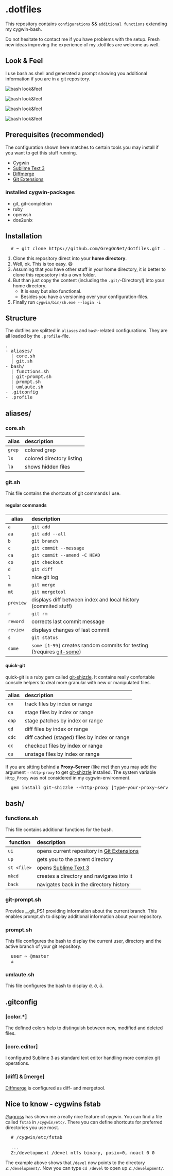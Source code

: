 # .dotfiles

This repository contains `configurations` && `additional functions` extending my cygwin-bash.

Do not hesitate to contact me if you have problems with the setup. Fresh new ideas improving the experience of my .dotfiles are welcome as well.

## Look & Feel

I use bash as shell and generated a prompt showing you additional information if you are in a git repository.

![bash look&feel](http://www.woiwode.info/blog/wp-content/uploads/2014/05/bash.png "bash look&feel")

![bash look&feel](http://www.woiwode.info/blog/wp-content/uploads/2014/05/untracked.png "untracked content")

![bash look&feel](http://www.woiwode.info/blog/wp-content/uploads/2014/05/staged.png "staged content")

![bash look&feel](http://www.woiwode.info/blog/wp-content/uploads/2014/05/modified.png "modified content")

## Prerequisites (recommended)

The configuration shown here matches to certain tools you may install if you want to get this stuff running.

- [Cygwin](http://cygwin.com/)
- [Sublime Text 3](http://www.sublimetext.com/3)
- [Diffmerge](https://sourcegear.com/diffmerge/)
- [Git Extensions](https://code.google.com/p/gitextensions/)

### installed cygwin-packages

- git, git-completion
- ruby
- openssh
- dos2unix

## Installation

<pre>
  # ~ git clone https://github.com/GregOnNet/dotfiles.git .
</pre>

1. Clone this repository direct into your **home directory**. 
2. Well, ok. This is too easy. :smile: 
3. Assuming that you have other stuff in your home directory, it is better to clone this reposotory into a own folder. 
4. But than just copy the content (including  the `.git/`-Directory!) into your home directory. 
   - It is easy but also functional.
   - Besides you have a versioning over your configuration-files.
5. Finally run `cygwin/bin/sh.exe --login -i`

## Structure

The dotfiles are splitted in `aliases` and `bash`-related configurations. They are all loaded by the `.profile`-file.

<pre>
.
- aliases/
  | core.sh
  | git.sh
- bash/
  | functions.sh
  | git-prompt.sh
  | prompt.sh 
  | umlaute.sh
- .gitconfig
- .profile
</pre>

## aliases/

### core.sh

| alias         | description                             |
| ------------- |:----------------------------------------|
| `grep`        | colored grep                            |
| `ls`          | colored directory listing               |
| `la`          | shows hidden files                      |

### git.sh

This file contains the shortcuts of git commands I use.

#### regular commands

| alias         | description                                                                                                     |
| ------------- |:----------------------------------------------------------------------------------------------------------------|
| `a`           | `git add`                                                                                                       |
| `aa`          | `git add --all`                                                                                                 |
| `b`           | `git branch`                                                                                                    |
| `c`           | `git commit --message`                                                                                          |
| `ca`          | `git commit --amend -C HEAD`                                                                         |
| `co`          | `git checkout`                                                                                                  |
| `d`           | `git diff`                                                                                                      |
| `l`           | nice git log                                                                                                    |
| `m`           | `git merge`                                                                                                     |
| `mt`          | `git mergetool`                                                                                                 |
| `preview`     | displays diff between index and local history (commited stuff)                                                  |
| `r`           | `git rm`                                                                                                        |
| `reword`      | corrects last commit message                                                                                    |
| `review`      | displays changes of last commit                                                                                 |
| `s`           | `git status`                                                                                                    |
| `some`        | `some [1-99]` creates random commits for testing (!requires [git-some](https://github.com/GROSSWEBER/git-some)) |

#### quick-git

quick-git is a ruby gem called [git-shizzle](https://github.com/agross/git_shizzle). It contains really confortable console helpers to deal more granular with new or manipulated files.

| alias         | description                                  |
| ------------- |:---------------------------------------------|
| `qn`          | track files by index or range                |
| `qa`          | stage files by index or range                |
| `qap`         | stage patches by index or range              |
| `qd`          | diff files by index or range                 |
| `qdc`         | diff cached (staged) files by index or range |
| `qc`          | checkout files by index or range             |
| `qu`          | unstage files by index or range              |

If you are sitting behind a **Proxy-Server** (like me) then you may add the argument `--http-proxy` to get [git-shizzle](https://github.com/agross/git_shizzle) installed. The system variable `Http_Proxy` was not considered in my cygwin-environment. 

<pre>
  gem install git-shizzle --http-proxy [type-your-proxy-server:port]  
</pre>

## bash/

### functions.sh

This file contains additional functions for the bash.

| function      | description                                                                                 |
| ------------- |:--------------------------------------------------------------------------------------------|
| `ui`          | opens current repository in [Git Extensions](https://code.google.com/p/gitextensions/)      |
| `up`          | gets you to the parent directory                                                            |
| `st <file>`   | opens [Sublime Text 3](http://www.sublimetext.com/3)                                        |
| `mkcd`        | creates a directory and navigates into it                                                   |
| `back`        | navigates back in the directory history                                                     |

### git-prompt.sh
Provides __git_PS1 providing information about the current branch. This enables prompt.sh to display additional information about your repository.

### prompt.sh

This file configures the bash to display the current user, directory and the active branch of your git repository.

<pre>
  user ~ @master
  ±
</pre>

### umlaute.sh

This file configures the bash to display *ä, ö, ü*.

## .gitconfig

### [color.*]

The defined colors help to distinguish between new, modified and deleted files.

### [core.editor]

I configured Sublime 3 as standard text editor handling more complex git operations.

### [diff] & [merge]

[Diffmerge](https://sourcegear.com/diffmerge/) is configured as diff- and mergetool.

## Nice to know - cygwins fstab

[@agross](https://github.com/agross) has shown me a really nice feature of cygwin. You can find a file called `fstab` in  `/cygwin/etc/`. There you can define shortcuts for preferred directories you use most.

<pre>
  # /cygwin/etc/fstab
  
  ...
  Z:/development /devel ntfs binary, posix=0, noacl 0 0
</pre>

The example above shows that `/devel` now points to the directory `Z:/development/`.
Now you can type `cd /devel` to open up `Z:/development/`.